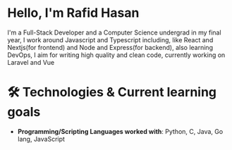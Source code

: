 <h1>Hello,  I'm Rafid Hasan</h1>
<p>I'm a Full-Stack Developer and a Computer Science undergrad in my final year, I work around Javascript and Typescript including, like React and Nextjs(for frontend) and Node and Express(for backend), also learning DevOps, I aim for writing high quality and clean code, currently working on Laravel and Vue</p>

<h1>🛠️ Technologies & Current learning goals</h1>
<ul>
  <li><strong>Programming/Scripting Languages worked with</strong>: Python, C, Java, Go lang, JavaScript</li>
</ul>
